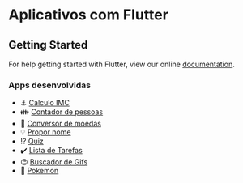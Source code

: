 # Aplicativos com Flutter

## Getting Started

For help getting started with Flutter, view our online
[documentation](https://flutter.io/).

### Apps desenvolvidas

- :anchor: [Calculo IMC](https://github.com/leonardocintra/apps-with-flutter/tree/master/calculo_imc)
- :family: [Contador de pessoas](https://github.com/leonardocintra/apps-with-flutter/tree/master/contador_de_pessoas)
- :currency_exchange: [Conversor de moedas](https://github.com/leonardocintra/apps-with-flutter/tree/master/conversor_moedas)
- :bulb: [Propor nome](https://github.com/leonardocintra/apps-with-flutter/tree/master/propornome)
- :interrobang: [Quiz](https://github.com/leonardocintra/apps-with-flutter/tree/master/quiz)
- :heavy_check_mark: [Lista de Tarefas](https://github.com/leonardocintra/apps-with-flutter/tree/master/lista_de_tarefas)
- :heart_eyes: [Buscador de Gifs](https://github.com/leonardocintra/apps-with-flutter/tree/master/buscador_gifs)
- :owl: [Pokemon](https://github.com/leonardocintra/apps-with-flutter/tree/master/pokemon)